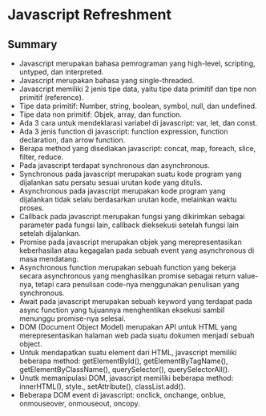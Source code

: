 # Javascript Refreshment

## Summary
- Javascript merupakan bahasa pemrograman yang high-level, scripting, untyped, dan interpreted.
- Javascript merupakan bahasa yang single-threaded.
- Javascript memiliki 2 jenis tipe data, yaitu tipe data primitif dan tipe non primitif (reference).
- Tipe data primitif: Number, string, boolean, symbol, null, dan undefined.
- Tipe data non primitif: Objek, array, dan function.
- Ada 3 cara untuk mendeklarasi variabel di javascript: var, let, dan const.
- Ada 3 jenis function di javascript: function expression, function declaration, dan arrow function.
- Berapa method yang disediakan javascript: concat, map, foreach, slice, filter, reduce.
- Pada javascript terdapat synchronous dan asynchronous.
- Synchronous pada javascript merupakan suatu kode program yang dijalankan satu persatu sesuai urutan kode yang ditulis.
- Asynchronous pada javascript merupakan kode program yang dijalankan tidak selalu berdasarkan urutan kode, melainkan waktu proses.
- Callback pada javascript merupakan fungsi yang dikirimkan sebagai parameter pada fungsi lain, callback dieksekusi setelah fungsi lain setelah dijalankan.
- Promise pada javascript merupakan objek yang merepresentasikan keberhasilan atau kegagalan pada sebuah event yang asynchronous di masa mendatang.
- Asynchronous function merupakan sebuah function yang bekerja secara asynchronous yang menghasilkan promise sebagai return value-nya, tetapi cara penulisan code-nya menggunakan penulisan yang synchronous.
- Await pada javascript merupakan sebuah keyword yang terdapat pada async function yang tujuannya menghentikan eksekusi sambil menunggu promise-nya selesai.
- DOM (Document Object Model) merupakan API untuk HTML yang merepresentasikan halaman web pada suatu dokumen menjadi sebuah object.
- Untuk mendapatkan suatu element dari HTML, javascript memiliki beberapa method: getElementById(), getElementByTagName(), getElementByClassName(), querySelector(), querySelectorAll().
- Unutk memanipulasi DOM, javascript memiliki beberapa method: innerHTML(), style.<propertyCSS>, setAttribute(), classList.add().
- Beberapa DOM event di javascript: onclick, onchange, onblue, onmouseover, onmouseout, oncopy.